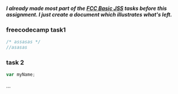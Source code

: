 #####  I already made most part of the <a href="https://www.freecodecamp.org/codelawer" target="_blank">FCC Basic JSS</a> tasks *before this assignment.* I just create a document which illustrates what's left.<br>

### freecodecamp task1
```js 
/* assasas */
//asasas

```

### task 2 
```js
var myName;
```

...<br>
